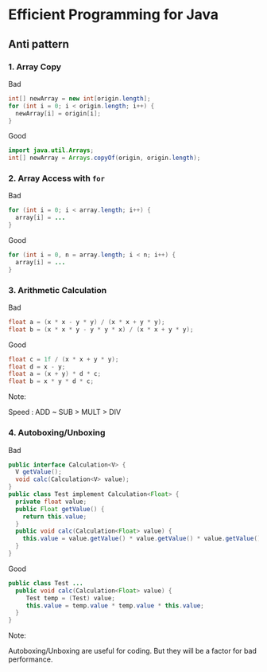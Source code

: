 # Efficient Programming for Java

## Anti pattern

### 1. Array Copy
Bad
```java
int[] newArray = new int[origin.length];
for (int i = 0; i < origin.length; i++) {
  newArray[i] = origin[i];
}
```

Good
```java
import java.util.Arrays;
int[] newArray = Arrays.copyOf(origin, origin.length);
```

### 2. Array Access with ``for``
Bad
```java
for (int i = 0; i < array.length; i++) {
  array[i] = ...
}
```

Good
```java
for (int i = 0, n = array.length; i < n; i++) {
  array[i] = ...    
}
```

### 3. Arithmetic Calculation
Bad
```java
float a = (x * x - y * y) / (x * x + y * y);
float b = (x * x * y - y * y * x) / (x * x + y * y);
```

Good
```java
float c = 1f / (x * x + y * y);
float d = x - y;
float a = (x + y) * d * c;
float b = x * y * d * c;
```

Note:

Speed : ADD ~ SUB > MULT > DIV

### 4. Autoboxing/Unboxing
Bad
```java
public interface Calculation<V> {
  V getValue();
  void calc(Calculation<V> value);
}
public class Test implement Calculation<Float> {
  private float value;
  public Float getValue() {
    return this.value;
  }
  public void calc(Calculation<Float> value) {
    this.value = value.getValue() * value.getValue() * value.getValue();
  }
}
```
Good
```java
public class Test ...
  public void calc(Calculation<Float> value) {
     Test temp = (Test) value;
     this.value = temp.value * temp.value * this.value; 
  }
}

```
Note:

Autoboxing/Unboxing are useful for coding. But they will be a factor for bad performance.
